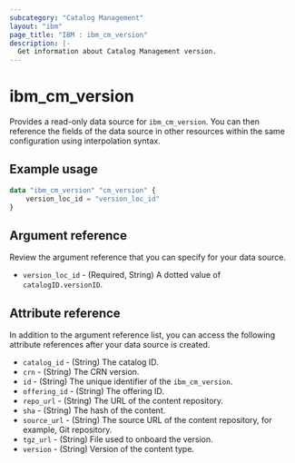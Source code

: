 ```yaml
---
subcategory: "Catalog Management"
layout: "ibm"
page_title: "IBM : ibm_cm_version"
description: |-
  Get information about Catalog Management version.
---
```


# ibm_cm_version

Provides a read-only data source for `ibm_cm_version`. You can then reference the fields of the data source in other resources within the same configuration using interpolation syntax.

## Example usage

```terraform
data "ibm_cm_version" "cm_version" {
	version_loc_id = "version_loc_id"
}
```


## Argument reference
Review the argument reference that you can specify for your data source. 

- `version_loc_id` - (Required, String) A dotted value of `catalogID.versionID`. 

## Attribute reference
In addition to the argument reference list, you can access the following attribute references after your data source is created.

- `catalog_id` - (String) The catalog ID.
- `crn` - (String) The CRN version.
- `id` - (String) The unique identifier of the `ibm_cm_version`.
- `offering_id` - (String) The offering ID.
- `repo_url` - (String) The URL of the content repository.
- `sha` - (String) The hash of the content.
- `source_url` - (String) The source URL of the content repository, for example, Git repository.
- `tgz_url` - (String) File used to onboard the version.
- `version` - (String) Version of the content type.
